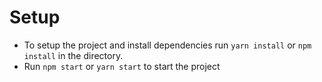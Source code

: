 # Setup

- To setup the project and install dependencies run `yarn install` or `npm install` in the directory.
- Run `npm start` or `yarn start` to start the project
